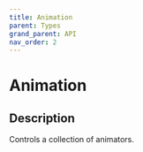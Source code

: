 ```yaml
---
title: Animation
parent: Types
grand_parent: API
nav_order: 2
---
```


# Animation

## Description

Controls a collection of animators.

